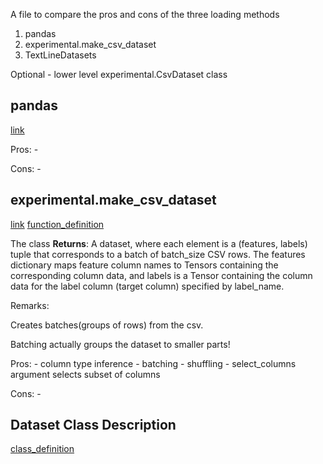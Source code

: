 A file to compare the pros and cons of the three loading methods

1. pandas
2. experimental.make_csv_dataset
3. TextLineDatasets

Optional - lower level experimental.CsvDataset class




## pandas
[link](https://www.tensorflow.org/tutorials/load_data/pandas)

Pros:
    -

Cons:
    -  


## experimental.make_csv_dataset
[link](https://www.tensorflow.org/tutorials/load_data/csv)
[function_definition](https://www.tensorflow.org/api_docs/python/tf/data/experimental/make_csv_dataset)


The class **Returns**:
A dataset, where each element is a (features, labels) tuple that corresponds to a batch of batch_size CSV rows. The features dictionary maps feature column names to Tensors containing the corresponding column data, and labels is a Tensor containing the column data for the label column (target column) specified by label_name.

Remarks:

Creates batches(groups of rows) from the csv.

Batching actually groups the dataset to smaller parts!







Pros:
    - column type inference
    - batching
    - shuffling
    - select_columns argument selects subset of columns

Cons:
    -    






## Dataset Class Description

[class_definition](https://www.tensorflow.org/api_docs/python/tf/data/Dataset)
